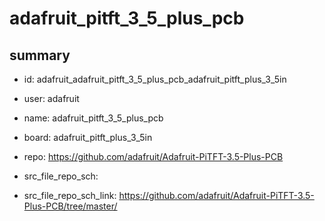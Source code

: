 # adafruit_pitft_3_5_plus_pcb
 
## summary 
* id: adafruit_adafruit_pitft_3_5_plus_pcb_adafruit_pitft_plus_3_5in
* user: adafruit
* name: adafruit_pitft_3_5_plus_pcb
* board: adafruit_pitft_plus_3_5in
* repo: https://github.com/adafruit/Adafruit-PiTFT-3.5-Plus-PCB



* src_file_repo_sch: 
* src_file_repo_sch_link: https://github.com/adafruit/Adafruit-PiTFT-3.5-Plus-PCB/tree/master/




